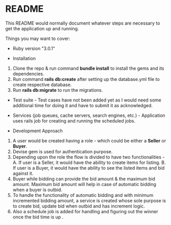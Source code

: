# README

This README would normally document whatever steps are necessary to get the
application up and running.

Things you may want to cover:

* Ruby version
"3.0.1"

* Installation
1. Clone the repo & run command **bundle install** to install the gems and its dependencies.
2. Run command **rails db:create** after setting up the database.yml file to create respective database.
3. Run **rails db:migrate** to run the migrations.

* Test suite - Test cases have not been added yet as I would need some additional time for doing it and have to submit it as acknowledged.

* Services (job queues, cache servers, search engines, etc.) - Application uses rails job for creating and running the scheduled jobs.

* Development Approach
1. A user would be created having a role - which could be either a **Seller** or **Buyer**.
2. Devise gem is used for authentication purpose.
3. Depending upon the role the flow is divided to have two functionalities -
   A. If user is a Seller, it would have the ability to create items for listing.
   B. If user is a Buyer, it would have the ability to see the listed items and bid against it.
4. Buyer while bidding can provide the bid amount & the maximum bid amount. Maximum bid amount will help in case of automatic bidding when a buyer is outbid.
5. To handle the functionality of automatic bidding and with minimum incremented bidding amount, a service is created whose sole purpose is to create bid, update bid when outbid and has increment logic.
6. Also a schedule job is added for handling and figuring out the winner once the bid time is up .


